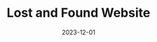 ---
layout: project
title: Lost and Found Website
date: 2023-12-01
description: >-
    A Lost and Found web application designed for the University of Virginia using Django, PostgreSQL, and Heroku. Created for CS3240: Software Engineering. 
categories: [Web Development]

github: https://github.com/uva-cs3240-s24/project-a-26/
# github: https://github.com/Brenmull12/UVA-Lost-and-Found/
---